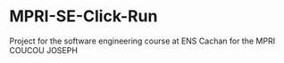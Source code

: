 # MPRI-SE-Click-Run
Project for the software engineering course at ENS Cachan for the MPRI
COUCOU JOSEPH
